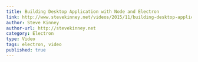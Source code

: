```yaml
---
title: Building Desktop Application with Node and Electron
link: http://www.stevekinney.net/videos/2015/11/building-desktop-applications-with-node-and-electron
author: Steve Kinney
author-url: http://stevekinney.net
category: Electron
type: Video
tags: electron, video
published: true
---
```

